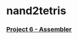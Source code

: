 # nand2tetris

### [Project 6 - Assembler](https://github.com/asapbuddy/nand2tetris/tree/master/Project%206%20-%20Assembler)
